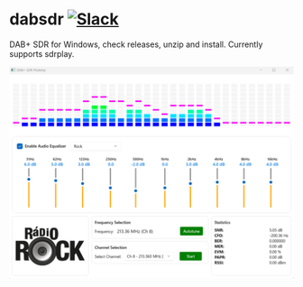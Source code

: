 # dabsdr [![Slack](https://img.shields.io/badge/Slack-Join%20the%20chat-4A154B?logo=slack&logoColor=white)](https://join.slack.com/t/dabsdrptolemy/shared_invite/zt-3dfvv7xus-QARbfV5Y8_~AoeY3XLtDbw)
DAB+ SDR for Windows, check releases, unzip and install.
Currently supports sdrplay.




![Screenshot](screenshot.png)


